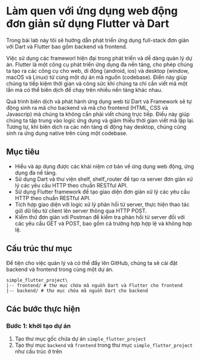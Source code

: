 # Làm quen với ứng dụng web động đơn giản sử dụng Flutter và Dart

Trong bài lab này tôi sẽ hướng dẫn phát triển ứng dụng full-stack đơn giản với Dart và Flutter bao gồm backend và frontend.

Việc sử dụng các frameworl hiện đại trong phát triển và dễ dàng quản lý dự án. Flutter là một công cụ phát triển ứng dụng đa nền tảng, cho phép chúng ta tạo ra các công cụ cho web, di động (android, ios) và desktop (window, macOS và Linux) từ cùng một dự án mã nguồn (codebase). Điền này giúp chúng ta tiếp kiệm thời gian và công sức khi chúng ta chỉ cần viết mã một lần mà có thể biên dịch để chạy trên nhiều nền tảng khác nhau.

Quá trình biên dịch và phát hành ứng dụng web từ Dart và Framework sẽ tự động sinh ra mã cho backend và mã cho frontend (HTML, CSS và Javascrip) mà chúng ta không cần phải viết chúng trực tiếp. Điều này giúp chúng ta tập trung vào logic ứng dụng và giảm thiểu thời gian viết mã lặp lại. Tương tự, khi biên dịch ra các nền tảng di động hay desktop, chúng cũng sinh ra ứng dụng native trên cùng một codebase.

## Mục tiêu
- Hiểu và áp dụng được các khái niệm cơ bản về ứng dụng web động, ứng dụng đa nể tảng.
- Sử dụng Dart và thư viện shelf, shelf_router để tạo ra server đơn giản xử lý các yêu cầu HTTP theo chuẩn RESTful API.
 - Sử dụng Flutter framework để tạo giao diện đơn giản xử lý các yêu cầu HTTP theo chuẩn RESTful API.
 - Tích hợp giao diện với logic xử lý phản hồi từ server, thực hiện thao tác gửi dữ liệu từ client lên server thông qua HTTP POST.
 - Kiểm thử đơn giản với Postman để kiểm tra phản hồi từ server đối với các yêu cầu GET và POST, bao gồm cả trường hợp hợp lệ và không hợp lệ.

 ## Cấu trúc thư mục
 Để tiện cho việc quản lý và có thể đẩy lên GitHub, chúng ta sẽ cài đặt backend và frontend trong cùng một dự án.
 ```plaintext
 simple_flutter_project\
 |-- frontend/ # thư mục chứa mã nguồn Dart và Flutter cho frontend
 |-- backend/ # thư mục chứa mã nguồn Dart cho backend
 ```

 ## Các bước thực hiện
 ### Bước 1: khởi tạo dự án
 1. Tạo thư mục gốc chứa dự án `simple_flutter_project`
 2. Tạo thư mục `backend` và `frontend` trong thư mục `simple_flutter_project` như cấu trúc ở trên
 